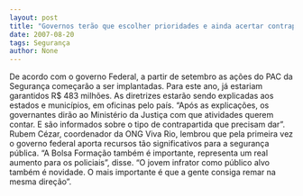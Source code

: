 ```yaml
---
layout: post
title: "Governos terão que escolher prioridades e ainda acertar contrapartidas ao PAC da Segurança"
date: 2007-08-20
tags: Segurança
author: None
---
```

De acordo com o governo Federal, a partir de setembro as a&ccedil;&otilde;es do PAC da Seguran&ccedil;a come&ccedil;ar&atilde;o a ser implantadas. 
Para este ano, j&aacute; estariam garantidos R$ 483 milh&otilde;es. 
As diretrizes estar&atilde;o sendo explicadas aos estados e munic&iacute;pios, em oficinas pelo pa&iacute;s. 
&ldquo;Ap&oacute;s as explica&ccedil;&otilde;es, os governantes dir&atilde;o ao Minist&eacute;rio da Justi&ccedil;a com que atividades querem contar. E s&atilde;o informados sobre o tipo de contrapartida que precisam dar&rdquo;.
Rubem C&eacute;zar, coordenador da ONG Viva Rio, lembrou que pela primeira vez o governo federal aporta recursos t&atilde;o significativos para a seguran&ccedil;a p&uacute;blica. &ldquo;A Bolsa Forma&ccedil;&atilde;o tamb&eacute;m &eacute; importante, representa um real aumento para os policiais&rdquo;, disse. &ldquo;O jovem infrator como p&uacute;blico alvo tamb&eacute;m &eacute; novidade. O mais importante &eacute; que a gente consiga remar na mesma dire&ccedil;&atilde;o&rdquo;. 
 
